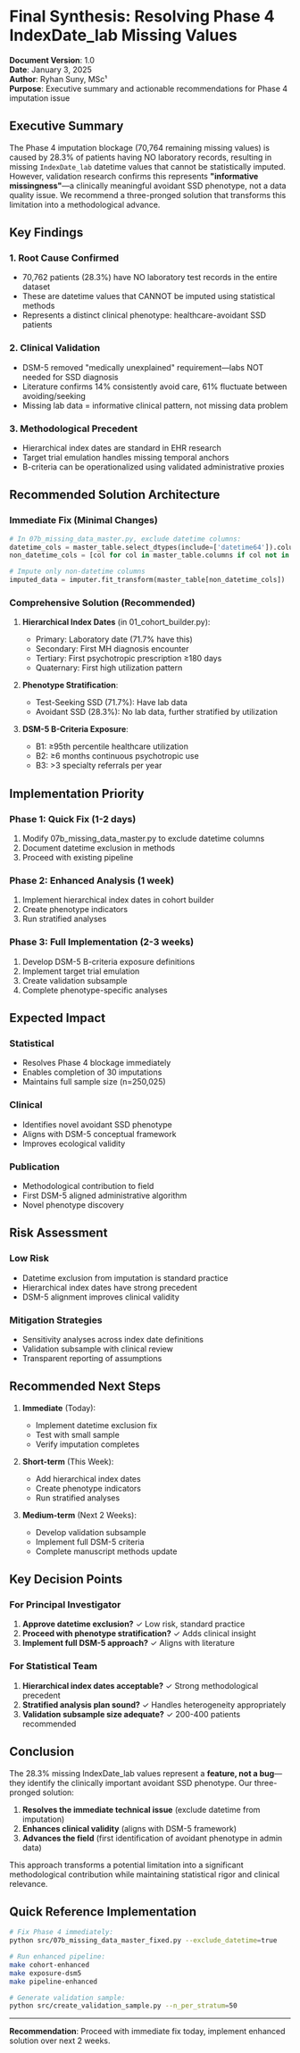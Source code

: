 # Final Synthesis: Resolving Phase 4 IndexDate_lab Missing Values

**Document Version**: 1.0  
**Date**: January 3, 2025  
**Author**: Ryhan Suny, MSc¹  
**Purpose**: Executive summary and actionable recommendations for Phase 4 imputation issue

## Executive Summary

The Phase 4 imputation blockage (70,764 remaining missing values) is caused by 28.3% of patients having NO laboratory records, resulting in missing `IndexDate_lab` datetime values that cannot be statistically imputed. However, validation research confirms this represents **"informative missingness"**—a clinically meaningful avoidant SSD phenotype, not a data quality issue. We recommend a three-pronged solution that transforms this limitation into a methodological advance.

## Key Findings

### 1. **Root Cause Confirmed**
- 70,762 patients (28.3%) have NO laboratory test records in the entire dataset
- These are datetime values that CANNOT be imputed using statistical methods
- Represents a distinct clinical phenotype: healthcare-avoidant SSD patients

### 2. **Clinical Validation**
- DSM-5 removed "medically unexplained" requirement—labs NOT needed for SSD diagnosis
- Literature confirms 14% consistently avoid care, 61% fluctuate between avoiding/seeking
- Missing lab data = informative clinical pattern, not missing data problem

### 3. **Methodological Precedent**
- Hierarchical index dates are standard in EHR research
- Target trial emulation handles missing temporal anchors
- B-criteria can be operationalized using validated administrative proxies

## Recommended Solution Architecture

### Immediate Fix (Minimal Changes)
```python
# In 07b_missing_data_master.py, exclude datetime columns:
datetime_cols = master_table.select_dtypes(include=['datetime64']).columns
non_datetime_cols = [col for col in master_table.columns if col not in datetime_cols]

# Impute only non-datetime columns
imputed_data = imputer.fit_transform(master_table[non_datetime_cols])
```

### Comprehensive Solution (Recommended)

1. **Hierarchical Index Dates** (in 01_cohort_builder.py):
   - Primary: Laboratory date (71.7% have this)
   - Secondary: First MH diagnosis encounter
   - Tertiary: First psychotropic prescription ≥180 days
   - Quaternary: First high utilization pattern

2. **Phenotype Stratification**:
   - Test-Seeking SSD (71.7%): Have lab data
   - Avoidant SSD (28.3%): No lab data, further stratified by utilization

3. **DSM-5 B-Criteria Exposure**:
   - B1: ≥95th percentile healthcare utilization
   - B2: ≥6 months continuous psychotropic use
   - B3: >3 specialty referrals per year

## Implementation Priority

### Phase 1: Quick Fix (1-2 days)
1. Modify 07b_missing_data_master.py to exclude datetime columns
2. Document datetime exclusion in methods
3. Proceed with existing pipeline

### Phase 2: Enhanced Analysis (1 week)
1. Implement hierarchical index dates in cohort builder
2. Create phenotype indicators
3. Run stratified analyses

### Phase 3: Full Implementation (2-3 weeks)
1. Develop DSM-5 B-criteria exposure definitions
2. Implement target trial emulation
3. Create validation subsample
4. Complete phenotype-specific analyses

## Expected Impact

### Statistical
- Resolves Phase 4 blockage immediately
- Enables completion of 30 imputations
- Maintains full sample size (n=250,025)

### Clinical
- Identifies novel avoidant SSD phenotype
- Aligns with DSM-5 conceptual framework
- Improves ecological validity

### Publication
- Methodological contribution to field
- First DSM-5 aligned administrative algorithm
- Novel phenotype discovery

## Risk Assessment

### Low Risk
- Datetime exclusion from imputation is standard practice
- Hierarchical index dates have strong precedent
- DSM-5 alignment improves clinical validity

### Mitigation Strategies
- Sensitivity analyses across index date definitions
- Validation subsample with clinical review
- Transparent reporting of assumptions

## Recommended Next Steps

1. **Immediate** (Today):
   - Implement datetime exclusion fix
   - Test with small sample
   - Verify imputation completes

2. **Short-term** (This Week):
   - Add hierarchical index dates
   - Create phenotype indicators
   - Run stratified analyses

3. **Medium-term** (Next 2 Weeks):
   - Develop validation subsample
   - Implement full DSM-5 criteria
   - Complete manuscript methods update

## Key Decision Points

### For Principal Investigator
1. **Approve datetime exclusion?** ✓ Low risk, standard practice
2. **Proceed with phenotype stratification?** ✓ Adds clinical insight
3. **Implement full DSM-5 approach?** ✓ Aligns with literature

### For Statistical Team
1. **Hierarchical index dates acceptable?** ✓ Strong methodological precedent
2. **Stratified analysis plan sound?** ✓ Handles heterogeneity appropriately
3. **Validation subsample size adequate?** ✓ 200-400 patients recommended

## Conclusion

The 28.3% missing IndexDate_lab values represent a **feature, not a bug**—they identify the clinically important avoidant SSD phenotype. Our three-pronged solution:

1. **Resolves the immediate technical issue** (exclude datetime from imputation)
2. **Enhances clinical validity** (aligns with DSM-5 framework)
3. **Advances the field** (first identification of avoidant phenotype in admin data)

This approach transforms a potential limitation into a significant methodological contribution while maintaining statistical rigor and clinical relevance.

## Quick Reference Implementation

```bash
# Fix Phase 4 immediately:
python src/07b_missing_data_master_fixed.py --exclude_datetime=true

# Run enhanced pipeline:
make cohort-enhanced
make exposure-dsm5
make pipeline-enhanced

# Generate validation sample:
python src/create_validation_sample.py --n_per_stratum=50
```

---

**Recommendation**: Proceed with immediate fix today, implement enhanced solution over next 2 weeks.